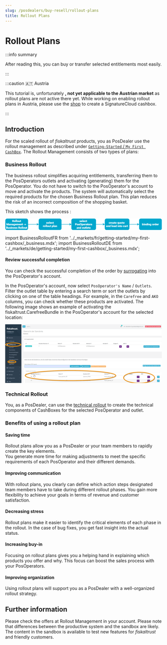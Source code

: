 ```yaml
---
slug: /posdealers/buy-resell/rollout-plans
title: Rollout Plans
---
```

# Rollout Plans

:::info summary

After reading this, you can buy or transfer selected entitlements most easily.

:::

:::caution 🇦🇹 Austria

This tutorial is, unfortunately **, not yet applicable to the Austrian market** as rollout plans are not active there yet. While working on enabling rollout plans in Austria, please use the [shop](./shop.md) to create a SignatureCloud cashbox.

:::

## Introduction

For the scaled rollout of _fiskaltrust_ products, you as PosDealer use the rollout management as described under [`Getting-Started` / `My First CashBox`](../getting-started/my-first-cashbox.md). The Rollout Management consists of two types of plans:

### Business Rollout

The business rollout simplifies acquiring entitlements, transferring them to the PosOperators outlets and activating (generating) them for the PosOperator. You do not have to switch to the PosOperator's account to move and activate the products. The system will automatically select the required products for the chosen Business Rollout plan. This plan reduces the risk of an incorrect composition of the shopping basket.

This sketch shows the process :

![Rollout-management](./images/rollout-management.png)

import BusinessRolloutFR from '../_markets/fr/getting-started/my-first-cashbox/_business.mdx';
import BusinessRolloutDE from '../_markets/de/getting-started/my-first-cashbox/_business.mdx';

<Tabs groupId="market">

  <TabItem value="FR" label="France">
    <BusinessRolloutFR />
  </TabItem>

  <TabItem value="DE" label="Germany">
    <BusinessRolloutDE />
  </TabItem>

</Tabs>

#### Review successful completion

You can check the successful completion of the order by [surrogating](../getting-started/operator-onboarding/surrogating) into the PosOperator's account.

In the PosOperator's account, now select `PosOperator's Name` / `Outlets`.
Filter the outlet table by entering a search term or sort the outlets by clicking on one of the table headings.
For example, in the `Carefree` and `AKO` columns, you can check whether these products are activated.
The following image shows an example of activating the fiskaltrust.CarefreeBundle in the PosOperator's account for the selected location:

![check](./images/portal-posoperator-check.png)

### Technical Rollout

You, as a PosDealer,  can use the [technical rollout](../getting-started/my-first-cashbox.md#technical-rollout-creating-the-cashbox) to create the technical components of CashBoxes for the selected PosOperator and outlet. 

### Benefits of using a rollout plan

#### Saving time

Rollout plans allow you as a PosDealer or your team members to rapidly create the key elements.  
You generate more time for making adjustments to meet the specific requirements of each PosOperator and their different demands.

#### Improving communication

With rollout plans, you clearly can define which action steps designated team members have to take during different rollout phases.
You gain more flexibility to achieve your goals in terms of revenue and customer satisfaction.

#### Decreasing stress 

Rollout plans make it easier to identify the critical elements of each phase in the rollout.
In the case of bug fixes, you get fast insight into the actual status.

#### Increasing buy-in

Focusing on rollout plans gives you a helping hand in explaining which products you offer and why. 
This focus can boost the sales process with your PosOperators.

#### Improving organization 

Using rollout plans will support you as a PosDealer with a well-organized rollout strategy.

## Further information

Please check the offers at Rollout Management in your account.
Please note that differences between the productive system and the sandbox are likely.
The content in the sandbox is available to test new features for _fiskaltrust_ and friendly customers.